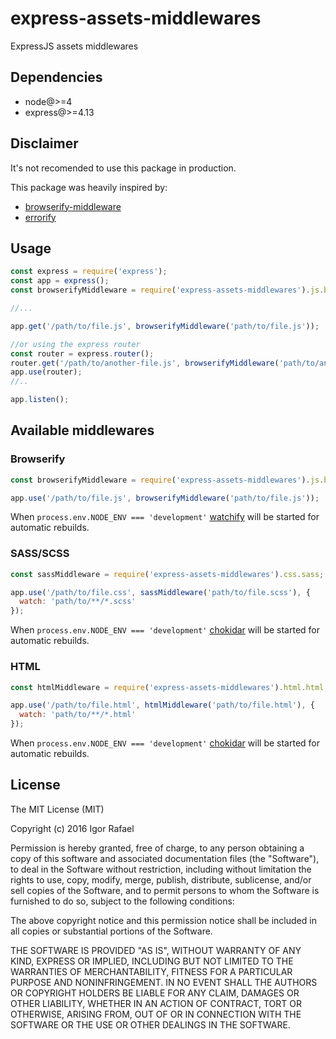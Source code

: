 # express-assets-middlewares

ExpressJS assets middlewares


## Dependencies

- node@>=4
- express@>=4.13


## Disclaimer

It's not recomended to use this package in production.

This package was heavily inspired by:

* [browserify-middleware](https://www.npmjs.com/package/browserify-middleware)
* [errorify](https://www.npmjs.com/package/errorify)


## Usage


```javascript
const express = require('express');
const app = express();
const browserifyMiddleware = require('express-assets-middlewares').js.browserify;

//...

app.get('/path/to/file.js', browserifyMiddleware('path/to/file.js'));

//or using the express router
const router = express.router();
router.get('/path/to/another-file.js', browserifyMiddleware('path/to/another-file.es6.js'));
app.use(router);
//..

app.listen();

```


## Available middlewares

### Browserify

```javascript
const browserifyMiddleware = require('express-assets-middlewares').js.browserify;

app.use('/path/to/file.js', browserifyMiddleware('path/to/file.js'));
```

When `process.env.NODE_ENV === 'development'` [watchify](https://www.npmjs.com/package/watchify) will be started for automatic rebuilds.

### SASS/SCSS

```javascript
const sassMiddleware = require('express-assets-middlewares').css.sass;

app.use('/path/to/file.css', sassMiddleware('path/to/file.scss'), {
  watch: 'path/to/**/*.scss'
});
```

When `process.env.NODE_ENV === 'development'` [chokidar](https://www.npmjs.com/package/chokidar) will be started for automatic rebuilds.

### HTML

```javascript
const htmlMiddleware = require('express-assets-middlewares').html.html;

app.use('/path/to/file.html', htmlMiddleware('path/to/file.html'), {
  watch: 'path/to/**/*.html'
});
```

When `process.env.NODE_ENV === 'development'` [chokidar](https://www.npmjs.com/package/chokidar) will be started for automatic rebuilds.

## License

The MIT License (MIT)

Copyright (c) 2016 Igor Rafael

Permission is hereby granted, free of charge, to any person obtaining a copy
of this software and associated documentation files (the "Software"), to deal
in the Software without restriction, including without limitation the rights
to use, copy, modify, merge, publish, distribute, sublicense, and/or sell
copies of the Software, and to permit persons to whom the Software is
furnished to do so, subject to the following conditions:

The above copyright notice and this permission notice shall be included in all
copies or substantial portions of the Software.

THE SOFTWARE IS PROVIDED "AS IS", WITHOUT WARRANTY OF ANY KIND, EXPRESS OR
IMPLIED, INCLUDING BUT NOT LIMITED TO THE WARRANTIES OF MERCHANTABILITY,
FITNESS FOR A PARTICULAR PURPOSE AND NONINFRINGEMENT. IN NO EVENT SHALL THE
AUTHORS OR COPYRIGHT HOLDERS BE LIABLE FOR ANY CLAIM, DAMAGES OR OTHER
LIABILITY, WHETHER IN AN ACTION OF CONTRACT, TORT OR OTHERWISE, ARISING FROM,
OUT OF OR IN CONNECTION WITH THE SOFTWARE OR THE USE OR OTHER DEALINGS IN THE
SOFTWARE.
